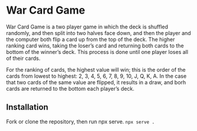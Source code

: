 # War Card Game

War Card Game is a two player game in which the deck is shuffled randomly, and then split into two halves face down, and then the player and the computer both flip a card up from the top of the deck. The higher ranking card wins, taking the loser’s card and returning both cards to the bottom of the winner’s deck. This process is done until one player loses all of their cards. 

For the ranking of cards, the highest value will win; this is the order of the cards from lowest to highest: 2, 3, 4, 5, 6, 7, 8, 9, 10, J, Q, K, A. In the case that two cards of the same value are flipped, it results in a draw, and borh cards are returned to the bottom each player’s deck.

## Installation

Fork or clone the repository, then run npx serve.
```npx serve .```
